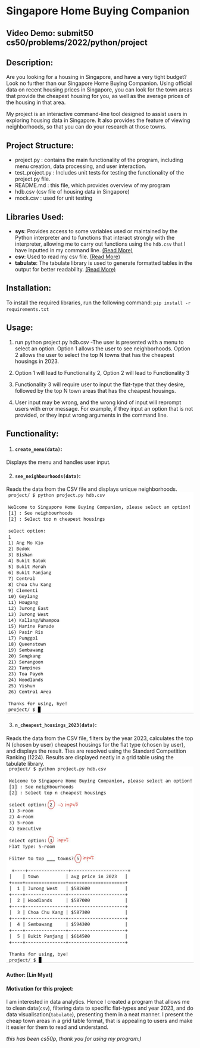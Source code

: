 # Singapore Home Buying Companion
## Video Demo: submit50 cs50/problems/2022/python/project

## Description:
Are you looking for a housing in Singapore, and have a very tight budget? Look no further than our Singapore Home Buying Companion. Using official data on recent housing prices in Singapore, you can look for the town areas that provide the cheapest housing for you, as well as the average prices of the housing in that area.

My project is an interactive command-line tool designed to assist users in exploring housing data in Singapore. It also provides the feature of viewing neighborhoods, so that you can do your research at those towns.

## Project Structure:
- project.py : contains the main functionality of the program, including menu creation, data processing, and user interaction.
- test_project.py : Includes unit tests for testing the functionality of the project.py file.
- README.md : this file, which provides overview of my program
- hdb.csv (csv file of housing data in Singapore)
- mock.csv : used for unit testing

## Libraries Used:
- **sys**: Provides access to some variables used or maintained by the Python interpreter and to functions that interact strongly with the interpreter, allowing me to carry out functions using the `hdb.csv` that I have inputted in my command line. [(Read More)](https://docs.python.org/3/library/sys.html)
- **csv**: Used to read my csv file. [(Read More)](https://docs.python.org/3/library/csv.html)
- **tabulate**: The tabulate library is used to generate formatted tables in the output for better readability. [(Read More)](https://pypi.org/project/tabulate/)

## Installation:
To install the required libraries, run the following command:
`pip install -r requirements.txt`

## Usage:
1) run python project.py hdb.csv
   -The user is presented with a menu to select an option.
        Option 1 allows the user to see neighborhoods.
        Option 2 allows the user to select the top N towns that has the cheapest housings in 2023.

2) Option 1 will lead to Functionality 2, Option 2 will lead to Functionality 3

3) Functionality 3 will require user to input the flat-type that they desire, followed by the top N town areas that has the cheapest housings.

4) User input may be wrong, and the wrong kind of input will reprompt users with error message. For example, if they input an option that is not provided, or they input wrong arguments in the command line.

## Functionality:
1) #### `create_menu(data)`:
Displays the menu and handles user input.

2) #### `see_neighbourhoods(data)`:
Reads the data from the CSV file and displays unique neighborhoods.
![option 1](option1.jpg)

3) #### `n_cheapest_housings_2023(data)`:
Reads the data from the CSV file, filters by the year 2023, calculates the top N (chosen by user) cheapest housings for the flat type (chosen by user), and displays the result. Ties are resolved using the Standard Competition Ranking (1224). Results are displayed neatly in a grid table using the tabulate library.
![option 2](option2.jpg)

#### Author: [Lin Myat]

#### Motivation for this project:
I am interested in data analytics. Hence I created a program that allows me to clean data(`csv`), filtering data to specific flat-types and year 2023, and do data visualisation(`tabulate`), presenting them in a neat manner. I present the cheap town areas in a grid table format, that is appealing to users and make it easier for them to read and understand.

*this has been cs50p, thank you for using my program:)*

